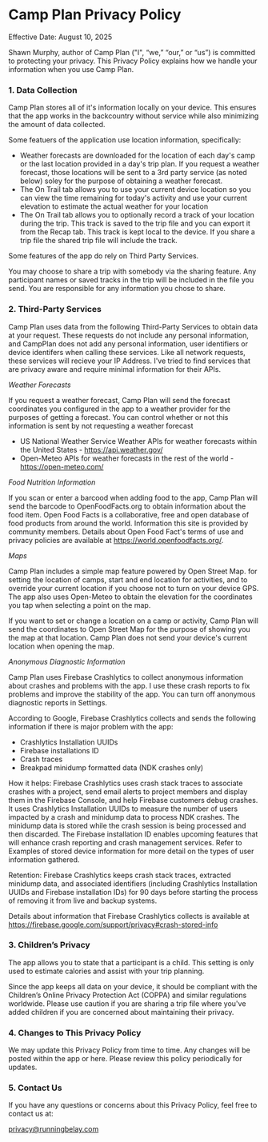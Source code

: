 # Camp Plan Privacy Policy
Effective Date: August 10, 2025

Shawn Murphy, author of Camp Plan ("I", “we,” “our,” or “us”) is committed to protecting your privacy. This Privacy Policy explains how we handle your information when you use Camp Plan.

### 1. Data Collection
Camp Plan stores all of it's information locally on your device. This ensures that the app works in the backcountry without service while also minimizing the amount of data collected.

Some featuers of the application use location information, specifically:
- Weather forecasts are downloaded for the location of each day's camp or the last location provided in a day's trip plan. If you request a weather forecast, those locations will be sent to a 3rd party service (as noted below) soley for the purpose of obtaining a weather forecast.
- The On Trail tab allows you to use your current device location so you can view the time remaining for today's activity and use your current elevation to estimate the actual weather for your location
- The On Trail tab allows you to optionally record a track of your location during the trip. This track is saved to the trip file and you can export it from the Recap tab. This track is kept local to the device. If you share a trip file the shared trip file will include the track.

Some features of the app do rely on Third Party Services.

You may choose to share a trip with somebody via the sharing feature. Any participant names or saved tracks in the trip will be included in the file you send. You are responsible for any information you chose to share. 

### 2. Third-Party Services
Camp Plan uses data from the following Third-Party Services to obtain data at your request. These requests do not include any personal information, and CampPlan does not add any personal information, user identifiers or device identifers when calling these services. Like all network requests, these services will recieve your IP Address. I've tried to find services that are privacy aware and require minimal information for their APIs.

*Weather Forecasts*

If you request a weather forecast, Camp Plan will send the forecast coordinates you configured in the app to a weather provider for the purposes of getting a forecast. You can control whether or not this information is sent by not requesting a weather forecast 

- US National Weather Service Weather APIs for weather forecasts within the United States - https://api.weather.gov/
- Open-Meteo APIs for weather forecasts in the rest of the world - https://open-meteo.com/


*Food Nutrition Information*

If you scan or enter a barcood when adding food to the app, Camp Plan will send the barcode to OpenFoodFacts.org to obtain information about the food item. Open Food Facts is a collaborative, free and open database of food products from around the world. Information this site is provided by community members. Details about Open Food Fact's terms of use and privacy policies are available at https://world.openfoodfacts.org/.


*Maps*

Camp Plan includes a simple map feature powered by Open Street Map. for setting the location of camps, start and end location for activities, and to override your current location if you choose not to turn on your device GPS. The app also uses Open-Meteo to obtain the elevation for the coordinates you tap when selecting a point on the map.

If you want to set or change a location on a camp or activity, Camp Plan will send the coordinates to Open Street Map for the purpose of showing you the map at that location. Camp Plan does not send your device's current location when opening the map.

*Anonymous Diagnostic Information*

Camp Plan uses Firebase Crashlytics to collect anonymous information about crashes and problems with the app. I use these crash reports to fix problems and improve the stability of the app. You can turn off anonymous diagnostic reports in Settings.

According to Google, Firebase Crashlytics collects and sends the following information if there is major problem with the app:
- Crashlytics Installation UUIDs
- Firebase installations ID
- Crash traces
- Breakpad minidump formatted data (NDK crashes only)

How it helps: Firebase Crashlytics uses crash stack traces to associate crashes with a project, send email alerts to project members and display them in the Firebase Console, and help Firebase customers debug crashes. It uses Crashlytics Installation UUIDs to measure the number of users impacted by a crash and minidump data to process NDK crashes. The minidump data is stored while the crash session is being processed and then discarded. The Firebase installation ID enables upcoming features that will enhance crash reporting and crash management services. Refer to Examples of stored device information for more detail on the types of user information gathered.

Retention: Firebase Crashlytics keeps crash stack traces, extracted minidump data, and associated identifiers (including Crashlytics Installation UUIDs and Firebase installation IDs) for 90 days before starting the process of removing it from live and backup systems.

Details about information that Firebase Crashlytics collects is available at https://firebase.google.com/support/privacy#crash-stored-info 


### 3. Children’s Privacy
The app allows you to state that a participant is a child. This setting is only used to estimate calories and assist with your trip planning.

Since the app keeps all data on your device, it should be compliant with the Children’s Online Privacy Protection Act (COPPA) and similar regulations worldwide. Please use caution if you are sharing a trip file where you've added children if you are concerned about maintaining their privacy.

### 4. Changes to This Privacy Policy
We may update this Privacy Policy from time to time. Any changes will be posted within the app or here. Please review this policy periodically for updates.

### 5. Contact Us
If you have any questions or concerns about this Privacy Policy, feel free to contact us at:

privacy@runningbelay.com

